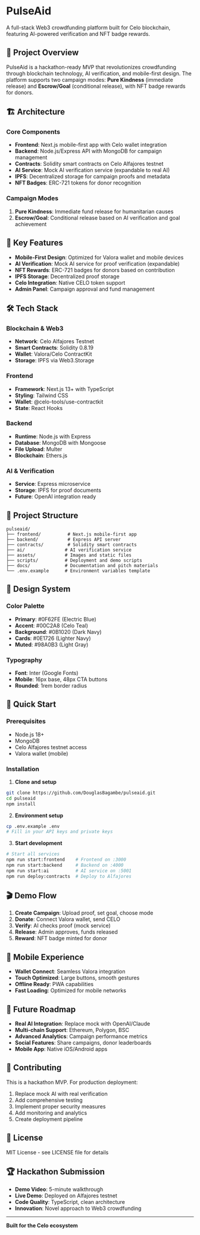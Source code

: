 # PulseAid

A full-stack Web3 crowdfunding platform built for Celo blockchain, featuring AI-powered verification and NFT badge rewards.

## 🎯 Project Overview

PulseAid is a hackathon-ready MVP that revolutionizes crowdfunding through blockchain technology, AI verification, and mobile-first design. The platform supports two campaign modes: **Pure Kindness** (immediate release) and **Escrow/Goal** (conditional release), with NFT badge rewards for donors.

## 🏗️ Architecture

### Core Components

- **Frontend**: Next.js mobile-first app with Celo wallet integration
- **Backend**: Node.js/Express API with MongoDB for campaign management
- **Contracts**: Solidity smart contracts on Celo Alfajores testnet
- **AI Service**: Mock AI verification service (expandable to real AI)
- **IPFS**: Decentralized storage for campaign proofs and metadata
- **NFT Badges**: ERC-721 tokens for donor recognition

### Campaign Modes

1. **Pure Kindness**: Immediate fund release for humanitarian causes
2. **Escrow/Goal**: Conditional release based on AI verification and goal achievement

## 🚀 Key Features

- **Mobile-First Design**: Optimized for Valora wallet and mobile devices
- **AI Verification**: Mock AI service for proof verification (expandable)
- **NFT Rewards**: ERC-721 badges for donors based on contribution
- **IPFS Storage**: Decentralized proof storage
- **Celo Integration**: Native CELO token support
- **Admin Panel**: Campaign approval and fund management

## 🛠️ Tech Stack

### Blockchain & Web3

- **Network**: Celo Alfajores Testnet
- **Smart Contracts**: Solidity 0.8.19
- **Wallet**: Valora/Celo ContractKit
- **Storage**: IPFS via Web3.Storage

### Frontend

- **Framework**: Next.js 13+ with TypeScript
- **Styling**: Tailwind CSS
- **Wallet**: @celo-tools/use-contractkit
- **State**: React Hooks

### Backend

- **Runtime**: Node.js with Express
- **Database**: MongoDB with Mongoose
- **File Upload**: Multer
- **Blockchain**: Ethers.js

### AI & Verification

- **Service**: Express microservice
- **Storage**: IPFS for proof documents
- **Future**: OpenAI integration ready

## 📁 Project Structure

```
pulseaid/
├── frontend/          # Next.js mobile-first app
├── backend/           # Express API server
├── contracts/         # Solidity smart contracts
├── ai/               # AI verification service
├── assets/           # Images and static files
├── scripts/          # Deployment and demo scripts
├── docs/             # Documentation and pitch materials
└── .env.example      # Environment variables template
```

## 🎨 Design System

### Color Palette

- **Primary**: #0F62FE (Electric Blue)
- **Accent**: #00C2A8 (Celo Teal)
- **Background**: #0B1020 (Dark Navy)
- **Cards**: #0E1726 (Lighter Navy)
- **Muted**: #98A0B3 (Light Gray)

### Typography

- **Font**: Inter (Google Fonts)
- **Mobile**: 16px base, 48px CTA buttons
- **Rounded**: 1rem border radius

## 🚀 Quick Start

### Prerequisites

- Node.js 18+
- MongoDB
- Celo Alfajores testnet access
- Valora wallet (mobile)

### Installation

1. **Clone and setup**

```bash
git clone https://github.com/DouglasBagambe/pulseaid.git
cd pulseaid
npm install
```

2. **Environment setup**

```bash
cp .env.example .env
# Fill in your API keys and private keys
```

3. **Start development**

```bash
# Start all services
npm run start:frontend    # Frontend on :3000
npm run start:backend     # Backend on :4000
npm run start:ai          # AI service on :5001
npm run deploy:contracts  # Deploy to Alfajores
```

## 🎬 Demo Flow

1. **Create Campaign**: Upload proof, set goal, choose mode
2. **Donate**: Connect Valora wallet, send CELO
3. **Verify**: AI checks proof (mock service)
4. **Release**: Admin approves, funds released
5. **Reward**: NFT badge minted for donor

## 📱 Mobile Experience

- **Wallet Connect**: Seamless Valora integration
- **Touch Optimized**: Large buttons, smooth gestures
- **Offline Ready**: PWA capabilities
- **Fast Loading**: Optimized for mobile networks

## 🔮 Future Roadmap

- **Real AI Integration**: Replace mock with OpenAI/Claude
- **Multi-chain Support**: Ethereum, Polygon, BSC
- **Advanced Analytics**: Campaign performance metrics
- **Social Features**: Share campaigns, donor leaderboards
- **Mobile App**: Native iOS/Android apps

## 🤝 Contributing

This is a hackathon MVP. For production deployment:

1. Replace mock AI with real verification
2. Add comprehensive testing
3. Implement proper security measures
4. Add monitoring and analytics
5. Create deployment pipeline

## 📄 License

MIT License - see LICENSE file for details

## 🏆 Hackathon Submission

- **Demo Video**: 5-minute walkthrough
- **Live Demo**: Deployed on Alfajores testnet
- **Code Quality**: TypeScript, clean architecture
- **Innovation**: Novel approach to Web3 crowdfunding

---

**Built for the Celo ecosystem**
